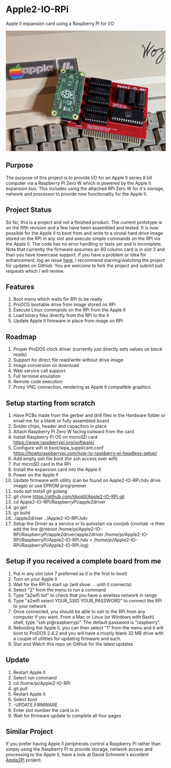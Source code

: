 # Apple2-IO-RPi
Apple II expansion card using a Raspberry Pi for I/O

![Image of Board](/Hardware/Apple2IORPi.jpg)

## Purpose
The purpose of this project is to provide I/O for an Apple II series 8 bit computer via a Raspberry Pi Zero W which is powered by the Apple II expansion bus. This includes using the attached RPi Zero W for it's storage, network and processor to provide new functionality for the Apple II.

## Project Status
So far, this is a project and not a finished product. The current prototype is on the fifth revision and a few have been assembled and tested. It is now possible for the Apple II to boot from and write to a virutal hard drive image stored on the RPi in any slot and execute simple commands on the RPi via the Apple II. The code has no error handling or tests yet and is incomplete. Note that currently the firmware assumes an 80 column card is in slot 3 and than you have lowercase support. If you have a problem or idea for enhancement, log an issue [here](https://github.com/tjboldt/Apple2-IO-RPi/issues). I recommend starring/watching the project for updates on GitHub. You are welcome to fork the project and submit pull requests which I will review.

## Features
1. Boot menu which waits for RPi to be ready
2. ProDOS bootable drive from image stored on RPi
3. Execute Linux commands on the RPi from the Apple II
4. Load binary files directly from the RPi to the II
5. Update Apple II firmware in place from image on RPi

## Roadmap
1. Proper ProDOS clock driver (currently just directly sets values on block reads)
2. Support for direct file read/write without drive image
3. Image conversion on download
4. Web service call support
5. Full terminal emulation
6. Remote code execution 
7. Proxy VNC connection, rendering as Apple II compatible graphics

## Setup starting from scratch
1. Have PCBs made from the gerber and drill files in the Hardware folder or email me for a blank or fully assembled board
2. Solder chips, header and capacitors in place
3. Attach Raspberry Pi Zero W facing outward from the card
4. Install Raspberry Pi OS on microSD card https://www.raspberrypi.org/software/
5. Configure wifi in boot/wpa_supplicant.conf https://howtoraspberrypi.com/how-to-raspberry-pi-headless-setup/
6. Add empty ssh file boot (for ssh access over wifi)
7. Put microSD card in the RPi
8. Install the expansion card into the Apple II
9. Power on the Apple II
10. Update firmware with utility (can be found on Apple2-IO-RPi.hdv drive image) or use EPROM programmer
11. sudo apt install git golang
12. git clone https://github.com/tjboldt/Apple2-IO-RPi.git
13. cd Apple2-IO-RPi/RaspberryPi/apple2driver
14. go get
15. go build
16. ./apple2driver ../Apple2-IO-RPi.hdv
18. Setup the Driver as a service or to autostart via cronjob (crontab -e then add the line @reboot /home/pi/Apple2-IO-RPi/RaspberryPi/apple2driver/apple2driver /home/pi/Apple2-IO-RPi/RaspberryPi/Apple2-IO-RPi.hdv > /home/pi/Apple2-IO-RPi/RaspberryPi/Apple2-IO-RPi.log)

## Setup if you received a complete board from me
1. Put in any slot (slot 7 preferred as it is the first to boot)
2. Turn on your Apple II
3. Wait for the RPi to start up (will show ... until it connects)
4. Select "2" from the menu to run a command
5. Type "a2wifi list" to check that you have a wireless network in range
6. Type "a2wifi select YOUR_SSID YOUR_PASSWORD" to connect the RPi to your network
7. Once connected, you should be able to ssh to the RPi from any computer if you want. From a Mac or Linux (or Windows with Bash) shell, type "ssh pi@raspberrypi". The default password is "raspberry". 
8. Rebooting the Apple II, you can then select "1" from the menu and it will boot to ProDOS 2.4.2 and you will have a mostly blank 32 MB drive with a couple of utilities for updating firmware and such.
9. Star and Watch this repo on GitHub for the latest updates

## Update
1. Restart Apple II
2. Select run command
3. cd /home/pi/Apple2-IO-RPi
4. git pull
5. Restart Apple II
6. Select boot
7. -UPDATE.FIRMWARE
8. Enter slot number the card is in
9. Wait for firmware update to complete all four pages

## Similar Project
If you prefer having Apple II peripherals control a Raspberry Pi rather than simply using the Raspberry Pi to provide storage, network access and processing to the Apple II, have a look at David Schmenk's excellent [Apple2Pi](https://github.com/dschmenk/apple2pi) project. 
